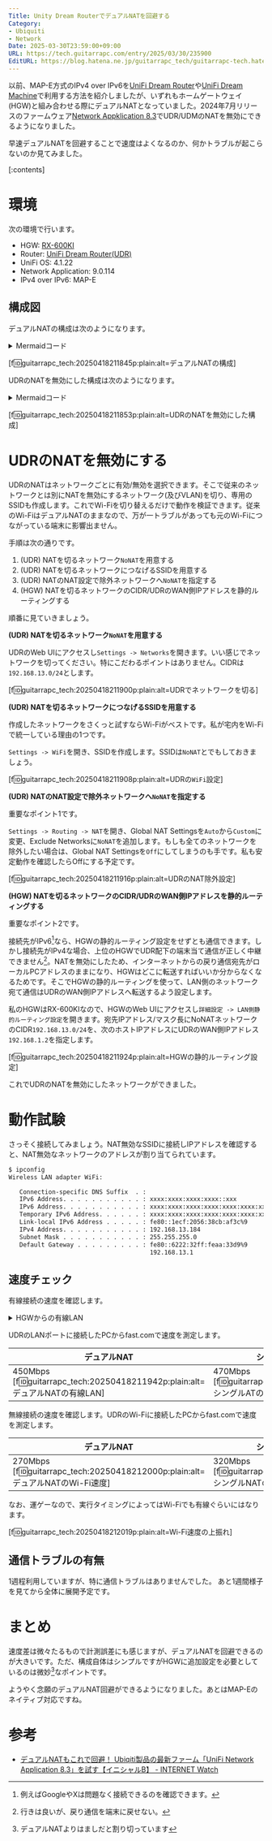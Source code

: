 ```yaml
---
Title: Unity Dream RouterでデュアルNATを回避する
Category:
- Ubiquiti
- Network
Date: 2025-03-30T23:59:00+09:00
URL: https://tech.guitarrapc.com/entry/2025/03/30/235900
EditURL: https://blog.hatena.ne.jp/guitarrapc_tech/guitarrapc-tech.hatenablog.com/atom/entry/6802418398345462352
---
```


以前、MAP-E方式のIPv4 over IPv6を[UniFi Dream Router](https://tech.guitarrapc.com/entry/2022/12/02/080727)や[UniFi Dream Machine](https://tech.guitarrapc.com/entry/2020/10/17/044555)で利用する方法を紹介しましたが、いずれもホームゲートウェイ(HGW)と組み合わせる際にデュアルNATとなっていました。2024年7月リリースのファームウェア[Network Appklication 8.3](https://community.ui.com/releases/UniFi-Network-Application-8-3-32/54f3b506-afcf-4a7c-aba6-01a884dd9003)でUDR/UDMのNATを無効にできるようになりました。

早速デュアルNATを回避することで速度はよくなるのか、何かトラブルが起こらないのか見てみました。

[:contents]

# 環境

次の環境で行います。

* HGW: [RX-600KI](https://web116.jp/shop/hikari_r/600ki/600ki_00.html)
* Router: [UniFi Dream Router(UDR)](https://jp.store.ui.com/jp/ja/products/udr)
* UniFi OS: 4.1.22
* Network Application: 9.0.114
* IPv4 over IPv6: MAP-E

## 構成図

デュアルNATの構成は次のようになります。

<details><summary>Mermaidコード</summary>

```mermaid
flowchart TD
    subgraph IPv6 IPoE網
      G[事業者ルーター]
    end
    subgraph "ユーザーLAN(IPv4/IPv6)"
      A([光コンセント])
      B[HGW]
      subgraph "UDR LAN(IPv4/IPv6)"
        C[UDR]
        D[VLAN]
        E[VLAN]
      end
    end

    G -->|IPv4 over IPv6トンネル| A
    A --WAN (NAT)--> B
    B --WAN (NAT)--> C
    C -->|LAN| D
    C -->|LAN| E
```

</details>


[f:id:guitarrapc_tech:20250418211845p:plain:alt=デュアルNATの構成]

UDRのNATを無効にした構成は次のようになります。

<details><summary>Mermaidコード</summary>

```mermaid
flowchart TD
    subgraph IPv6 IPoE網
      G[事業者ルーター]
    end
    subgraph "ユーザーLAN(IPv4/IPv6)"
      A([光コンセント])
      B[HGW]
      subgraph "UDR LAN(IPv4/IPv6)"
        C[UDR]
        D[VLAN]
        E[VLAN]
      end
    end

    G -->|IPv4 over IPv6トンネル| A
    A --WAN (NAT)--> B
    B --WAN (IPv4はLAN側静的ルーティング)--> C
    C -->|LAN| D
    C -->|LAN| E
```

</details>

[f:id:guitarrapc_tech:20250418211853p:plain:alt=UDRのNATを無効にした構成]

# UDRのNATを無効にする

UDRのNATはネットワークごとに有効/無効を選択できます。そこで従来のネットワークとは別にNATを無効にするネットワーク(及びVLAN)を切り、専用のSSIDも作成します。これでWi-Fiを切り替えるだけで動作を検証できます。従来のWi-FiはデュアルNATのままなので、万が一トラブルがあっても元のWi-Fiにつながっている端末に影響出ません。

手順は次の通りです。

1. (UDR) NATを切るネットワーク`NoNAT`を用意する
2. (UDR) NATを切るネットワークにつなげるSSIDを用意する
3. (UDR) NATのNAT設定で除外ネットワークへ`NoNAT`を指定する
4. (HGW) NATを切るネットワークのCIDR/UDRのWAN側IPアドレスを静的ルーティングする

順番に見ていきましょう。

**(UDR) NATを切るネットワーク`NoNAT`を用意する**

UDRのWeb UIにアクセスし`Settings -> Networks`を開きます。いい感じでネットワークを切ってください。特にこだわるポイントはありません。CIDRは`192.168.13.0/24`とします。

[f:id:guitarrapc_tech:20250418211900p:plain:alt=UDRでネットワークを切る]

**(UDR) NATを切るネットワークにつなげるSSIDを用意する**

作成したネットワークをさくっと試すならWi-Fiがベストです。私が宅内をWi-Fiで統一している理由の1つです。

`Settings -> WiFi`を開き、SSIDを作成します。SSIDは`NoNAT`とでもしておきましょう。

[f:id:guitarrapc_tech:20250418211908p:plain:alt=UDRの`WiFi`設定]

**(UDR) NATのNAT設定で除外ネットワークへ`NoNAT`を指定する**

重要なポイント1です。

`Settings -> Routing -> NAT`を開き、Global NAT Settingsを`Auto`から`Custom`に変更、Exclude Networksに`NoNAT`を追加します。もしも全てのネットワークを除外したい場合は、Global NAT Settingsを`Off`にしてしまうのも手です。私も安定動作を確認したらOffにする予定です。

[f:id:guitarrapc_tech:20250418211916p:plain:alt=UDRのNAT除外設定]

**(HGW) NATを切るネットワークのCIDR/UDRのWAN側IPアドレスを静的ルーティングする**

重要なポイント2です。

接続先がIPv6[^1]なら、HGWの静的ルーティング設定をせずとも通信できます。しかし接続先がIPv4な場合、上位のHGWでUDR配下の端末当て通信が正しく中継できません[^2]。NATを無効にしたため、インターネットからの戻り通信宛先がローカルPCアドレスのままになり、HGWはどこに転送すればいいか分からなくなるためです。そこでHGWの静的ルーティングを使って、LAN側のネットワーク宛て通信はUDRのWAN側IPアドレスへ転送するよう設定します。

私のHGWはRX-600KIなので、HGWのWeb UIにアクセスし`詳細設定 -> LAN側静的ルーティング設定`を開きます。宛先IPアドレス/マスク長にNoNATネットワークのCIDR`192.168.13.0/24`を、次のホストIPアドレスにUDRのWAN側IPアドレス`192.168.1.2`を指定します。

[f:id:guitarrapc_tech:20250418211924p:plain:alt=HGWの静的ルーティング設定]

これでUDRのNATを無効にしたネットワークができました。

# 動作試験

さっそく接続してみましょう。NAT無効なSSIDに接続しIPアドレスを確認すると、NAT無効なネットワークのアドレスが割り当てられています。

```sh
$ ipconfig
Wireless LAN adapter WiFi:

   Connection-specific DNS Suffix  . :
   IPv6 Address. . . . . . . . . . . : xxxx:xxxx:xxxx:xxxx::xxx
   IPv6 Address. . . . . . . . . . . : xxxx:xxxx:xxxx:xxxx:xxxx:xxxx:xxxx:xxxx
   Temporary IPv6 Address. . . . . . : xxxx:xxxx:xxxx:xxxx:xxxx:xxxx:xxx:xxxx
   Link-local IPv6 Address . . . . . : fe80::1ecf:2056:38cb:af3c%9
   IPv4 Address. . . . . . . . . . . : 192.168.13.184
   Subnet Mask . . . . . . . . . . . : 255.255.255.0
   Default Gateway . . . . . . . . . : fe80::6222:32ff:feaa:33d9%9
                                       192.168.13.1
```

## 速度チェック

有線接続の速度を確認します。

<details><summary>HGWからの有線LAN</summary>

参考値として、HGWから有線LANで接続したPCからfast.comで速度を測定します。理論上の最速接続です。

[f:id:guitarrapc_tech:20250418211933p:plain:alt=HGW直接の有線LAN]

</details>


UDRのLANポートに接続したPCからfast.comで速度を測定します。

|デュアルNAT | シングルNAT (本記事の構成) |
| --- | --- |
| 450Mbps<br/>[f:id:guitarrapc_tech:20250418211942p:plain:alt=デュアルNATの有線LAN] | 470Mbps<br/>[f:id:guitarrapc_tech:20250418211950p:plain:alt=シングルATの有線LAN] |

無線接続の速度を確認します。UDRのWi-Fiに接続したPCからfast.comで速度を測定します。

| デュアルNAT | シングルNAT (本記事の構成) |
| --- | --- |
| 270Mbps<br/>[f:id:guitarrapc_tech:20250418212000p:plain:alt=デュアルNATのWi-Fi速度] | 320Mbps<br/>[f:id:guitarrapc_tech:20250418212009p:plain:alt=シングルNATのWi-Fi速度] |

なお、運ゲーなので、実行タイミングによってはWi-Fiでも有線ぐらいにはなります。

[f:id:guitarrapc_tech:20250418212019p:plain:alt=Wi-Fi速度の上振れ]

## 通信トラブルの有無

1週程利用していますが、特に通信トラブルはありませんでした。
あと1週間様子を見てから全体に展開予定です。

# まとめ

速度差は微々たるもので計測誤差にも感じますが、デュアルNATを回避できるのが大きいです。ただ、構成自体はシンプルですがHGWに追加設定を必要としているのは微妙[^3]なポイントです。

ようやく念願のデュアルNAT回避ができるようになりました。あとはMAP-Eのネイティブ対応ですね。

# 参考

* [デュアルNATもこれで回避！ Ubiqiti製品の最新ファーム「UniFi Network Application 8.3」を試す【イニシャルB】 - INTERNET Watch](https://internet.watch.impress.co.jp/docs/column/shimizu/1610277.html)

[^1]: 例えばGoogleやXは問題なく接続できるのを確認できます。
[^2]: 行きは良いが、戻り通信を端末に戻せない。
[^3]: デュアルNATよりはましだと割り切っています
